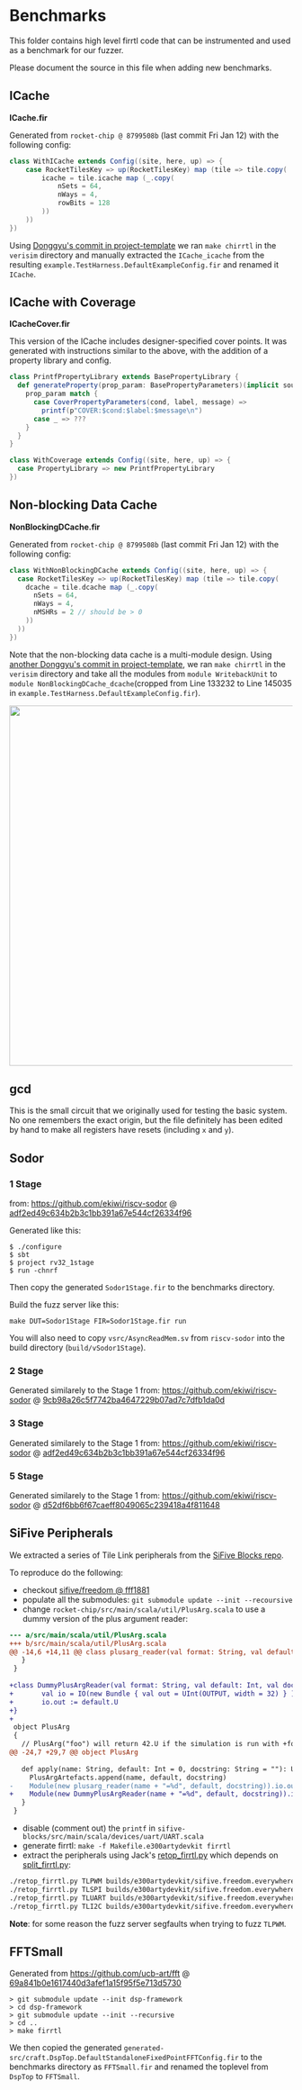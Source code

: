 # Benchmarks

This folder contains high level firrtl code that can be instrumented
and used as a benchmark for our fuzzer.

Please document the source in this file when adding new benchmarks.

## ICache

**ICache.fir**

Generated from `rocket-chip @ 8799508b` (last commit Fri Jan 12) with the
following config:

```.scala
class WithICache extends Config((site, here, up) => {
	case RocketTilesKey => up(RocketTilesKey) map (tile => tile.copy(
		icache = tile.icache map (_.copy(
			nSets = 64,
			nWays = 4,
			rowBits = 128
		))
	))
})
```

Using [Donggyu's commit in project-template](https://github.com/ucb-bar/project-template/commit/8a5fc95dedbccc7241a30888f2dac16fdf63c4f1)
we ran `make chirrtl` in the `verisim` directory and manually extracted the
`ICache_icache` from the resulting `example.TestHarness.DefaultExampleConfig.fir`
and renamed it `ICache`.

## ICache with Coverage

**ICacheCover.fir**

This version of the ICache includes designer-specified cover points. It was
generated with instructions similar to the above, with the addition of a
property library and config.

```scala
class PrintfPropertyLibrary extends BasePropertyLibrary {
  def generateProperty(prop_param: BasePropertyParameters)(implicit sourceInfo: SourceInfo) = {
    prop_param match {
      case CoverPropertyParameters(cond, label, message) =>
        printf(p"COVER:$cond:$label:$message\n")
      case _ => ???
    }
  }
}

class WithCoverage extends Config((site, here, up) => {
  case PropertyLibrary => new PrintfPropertyLibrary
})
```
## Non-blocking Data Cache

**NonBlockingDCache.fir**

Generated from `rocket-chip @ 8799508b` (last commit Fri Jan 12) with the
following config:

```.scala
class WithNonBlockingDCache extends Config((site, here, up) => {
  case RocketTilesKey => up(RocketTilesKey) map (tile => tile.copy(
    dcache = tile.dcache map (_.copy(
      nSets = 64,
      nWays = 4,
      nMSHRs = 2 // should be > 0
    ))
  ))
})
```

Note that the non-blocking data cache is a multi-module design.
Using [another Donggyu's commit in project-template](https://github.com/ucb-bar/project-template/commit/86da7216e814ce0ab181bf6e99e1b77fedadb42e),
we ran `make chirrtl` in the `verisim` directory and take all the modules from
`module WritebackUnit` to `module NonBlockingDCache_dcache`(cropped from
Line 133232 to Line 145035 in `example.TestHarness.DefaultExampleConfig.fir`).

<img src="http://www.lowrisc.org/docs/untether-v0.2/figures/dcache.png" width="640">

## gcd

This is the small circuit that we originally used for testing the basic system.
No one remembers the exact origin, but the file definitely has been edited
by hand to make all registers have resets (including `x` and `y`).


## Sodor

### 1 Stage

from: https://github.com/ekiwi/riscv-sodor @
[adf2ed49c634b2b3c1bb391a67e544cf26334f96](https://github.com/ekiwi/riscv-sodor/commit/adf2ed49c634b2b3c1bb391a67e544cf26334f96)

Generated like this:

```
$ ./configure
$ sbt
$ project rv32_1stage
$ run -chnrf
```

Then copy the generated `Sodor1Stage.fir` to the benchmarks directory.

Build the fuzz server like this:
```
make DUT=Sodor1Stage FIR=Sodor1Stage.fir run
```

You will also need to copy `vsrc/AsyncReadMem.sv` from `riscv-sodor` into
the build directory (`build/vSodor1Stage`).

### 2 Stage

Generated similarely to the Stage 1 from: https://github.com/ekiwi/riscv-sodor @
[9cb98a26c5f7742ba4647229b07ad7c7dfb1da0d](https://github.com/ekiwi/riscv-sodor/commit/9cb98a26c5f7742ba4647229b07ad7c7dfb1da0d)

### 3 Stage

Generated similarely to the Stage 1 from: https://github.com/ekiwi/riscv-sodor @
[adf2ed49c634b2b3c1bb391a67e544cf26334f96](https://github.com/ekiwi/riscv-sodor/commit/adf2ed49c634b2b3c1bb391a67e544cf26334f96)

### 5 Stage

Generated similarely to the Stage 1 from: https://github.com/ekiwi/riscv-sodor @
[d52df6bb6f67caeff8049065c239418a4f811648](https://github.com/ekiwi/riscv-sodor/commit/d52df6bb6f67caeff8049065c239418a4f811648)

## SiFive Peripherals

We extracted a series of Tile Link peripherals from the [SiFive Blocks repo](https://github.com/sifive/sifive-blocks).

To reproduce do the following:

* checkout [sifive/freedom @ fff1881](https://github.com/sifive/freedom/commit/fff18810cd56d6b331a4ac08b62425a75280182b)
* populate all the submodules: `git submodule update --init --recoursive`
* change `rocket-chip/src/main/scala/util/PlusArg.scala` to use a dummy version of the plus argument reader:

```.diff
--- a/src/main/scala/util/PlusArg.scala
+++ b/src/main/scala/util/PlusArg.scala
@@ -14,6 +14,11 @@ class plusarg_reader(val format: String, val default: Int, val docstring: String
   }
 }
 
+class DummyPlusArgReader(val format: String, val default: Int, val docstring: String) extends Module {
+       val io = IO(new Bundle { val out = UInt(OUTPUT, width = 32) } )
+       io.out := default.U
+}
+
 object PlusArg
 {
   // PlusArg("foo") will return 42.U if the simulation is run with +foo=42
@@ -24,7 +29,7 @@ object PlusArg
 
   def apply(name: String, default: Int = 0, docstring: String = ""): UInt = {
     PlusArgArtefacts.append(name, default, docstring)
-    Module(new plusarg_reader(name + "=%d", default, docstring)).io.out
+    Module(new DummyPlusArgReader(name + "=%d", default, docstring)).io.out
   }
 }
```

* disable (comment out) the `printf` in `sifive-blocks/src/main/scala/devices/uart/UART.scala`
* generate firrtl: `make -f Makefile.e300artydevkit firrtl`
* extract the peripherals using Jack's
  [retop_firrtl.py](https://gist.githubusercontent.com/jackkoenig/b780c809c7e0ef5d6658bdcfe273ecda/raw/7abe8ee3ccd46f04531b586b524451334ed4b75f/retop_firrtl.py)
  which depends on
  [split_firrtl.py](https://gist.githubusercontent.com/jackkoenig/68c91ad94315fb566032816cc769aac4/raw/8e54cb93dadee409b64cd87fcbcb83933ce0d66b/split_firrtl.py):

```.sh
./retop_firrtl.py TLPWM builds/e300artydevkit/sifive.freedom.everywhere.e300artydevkit.E300ArtyDevKitConfig.fir TLPWM.fir
./retop_firrtl.py TLSPI builds/e300artydevkit/sifive.freedom.everywhere.e300artydevkit.E300ArtyDevKitConfig.fir TLSPI.fir
./retop_firrtl.py TLUART builds/e300artydevkit/sifive.freedom.everywhere.e300artydevkit.E300ArtyDevKitConfig.fir TLUART.fir
./retop_firrtl.py TLI2C builds/e300artydevkit/sifive.freedom.everywhere.e300artydevkit.E300ArtyDevKitConfig.fir TLI2C.fir
```

**Note**: for some reason the fuzz server segfaults when trying to fuzz `TLPWM`.

## FFTSmall

Generated from https://github.com/ucb-art/fft @
[69a841b0e1617440d3afef1a15f95f5e713d5730](https://github.com/ucb-art/fft/commit/69a841b0e1617440d3afef1a15f95f5e713d5730)

```
> git submodule update --init dsp-framework
> cd dsp-framework
> git submodule update --init --recursive
> cd ..
> make firrtl
```

We then copied the generated `generated-src/craft.DspTop.DefaultStandaloneFixedPointFFTConfig.fir`
to the benchmarks directory as `FFTSmall.fir` and renamed the toplevel from `DspTop` to `FFTSmall`.